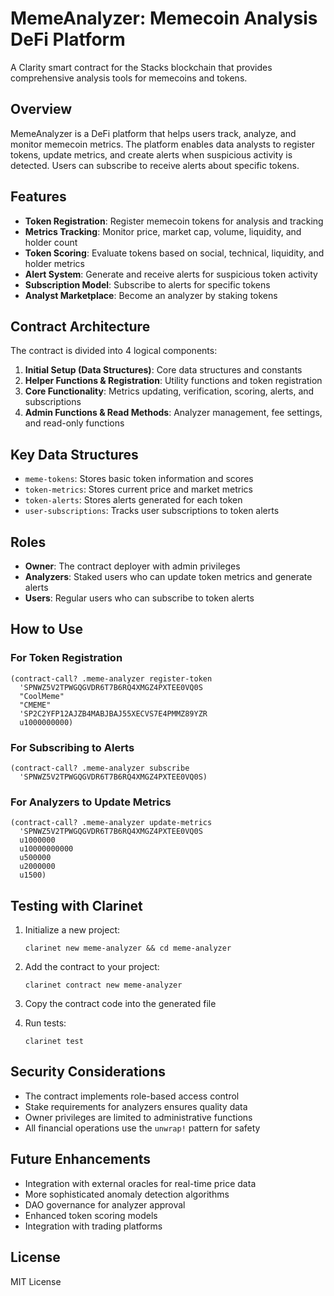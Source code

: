 # MemeAnalyzer: Memecoin Analysis DeFi Platform

A Clarity smart contract for the Stacks blockchain that provides comprehensive analysis tools for memecoins and tokens.

## Overview

MemeAnalyzer is a DeFi platform that helps users track, analyze, and monitor memecoin metrics. The platform enables data analysts to register tokens, update metrics, and create alerts when suspicious activity is detected. Users can subscribe to receive alerts about specific tokens.

## Features

- **Token Registration**: Register memecoin tokens for analysis and tracking
- **Metrics Tracking**: Monitor price, market cap, volume, liquidity, and holder count
- **Token Scoring**: Evaluate tokens based on social, technical, liquidity, and holder metrics
- **Alert System**: Generate and receive alerts for suspicious token activity
- **Subscription Model**: Subscribe to alerts for specific tokens
- **Analyst Marketplace**: Become an analyzer by staking tokens

## Contract Architecture

The contract is divided into 4 logical components:

1. **Initial Setup (Data Structures)**: Core data structures and constants
2. **Helper Functions & Registration**: Utility functions and token registration
3. **Core Functionality**: Metrics updating, verification, scoring, alerts, and subscriptions
4. **Admin Functions & Read Methods**: Analyzer management, fee settings, and read-only functions

## Key Data Structures

- `meme-tokens`: Stores basic token information and scores
- `token-metrics`: Stores current price and market metrics
- `token-alerts`: Stores alerts generated for each token
- `user-subscriptions`: Tracks user subscriptions to token alerts

## Roles

- **Owner**: The contract deployer with admin privileges
- **Analyzers**: Staked users who can update token metrics and generate alerts
- **Users**: Regular users who can subscribe to token alerts

## How to Use

### For Token Registration

```clarity
(contract-call? .meme-analyzer register-token 
  'SPNWZ5V2TPWGQGVDR6T7B6RQ4XMGZ4PXTEE0VQ0S 
  "CoolMeme" 
  "CMEME" 
  'SP2C2YFP12AJZB4MABJBAJ55XECVS7E4PMMZ89YZR 
  u1000000000)
```

### For Subscribing to Alerts

```clarity
(contract-call? .meme-analyzer subscribe 
  'SPNWZ5V2TPWGQGVDR6T7B6RQ4XMGZ4PXTEE0VQ0S)
```

### For Analyzers to Update Metrics

```clarity
(contract-call? .meme-analyzer update-metrics 
  'SPNWZ5V2TPWGQGVDR6T7B6RQ4XMGZ4PXTEE0VQ0S 
  u1000000 
  u10000000000 
  u500000 
  u2000000 
  u1500)
```

## Testing with Clarinet

1. Initialize a new project:
   ```
   clarinet new meme-analyzer && cd meme-analyzer
   ```

2. Add the contract to your project:
   ```
   clarinet contract new meme-analyzer
   ```

3. Copy the contract code into the generated file

4. Run tests:
   ```
   clarinet test
   ```

## Security Considerations

- The contract implements role-based access control
- Stake requirements for analyzers ensures quality data
- Owner privileges are limited to administrative functions
- All financial operations use the `unwrap!` pattern for safety

## Future Enhancements

- Integration with external oracles for real-time price data
- More sophisticated anomaly detection algorithms
- DAO governance for analyzer approval
- Enhanced token scoring models
- Integration with trading platforms

## License

MIT License

